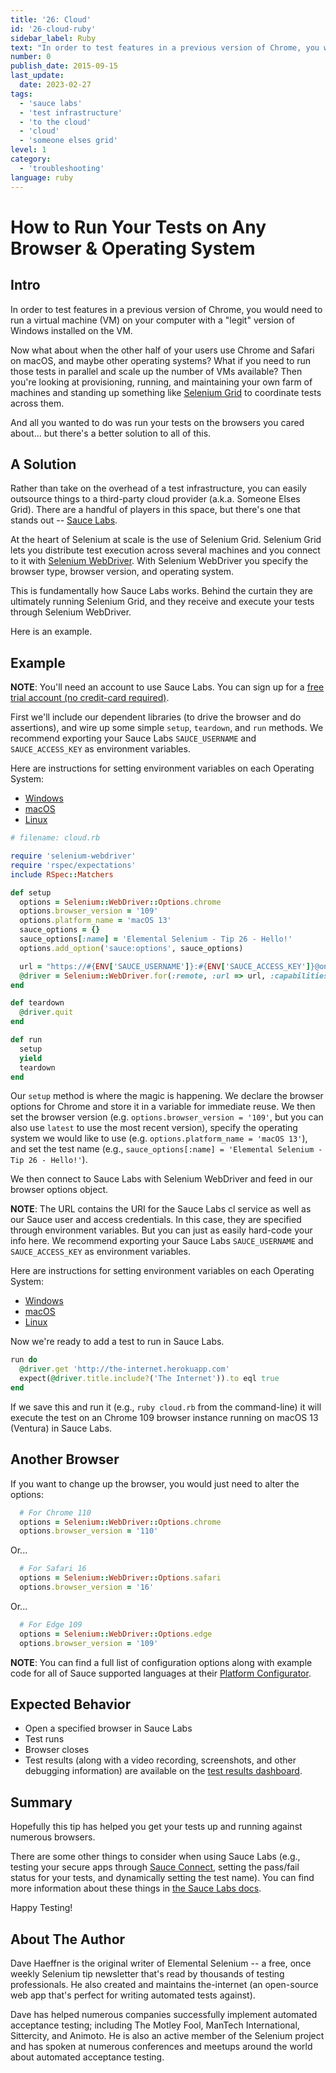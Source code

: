 ```yaml
---
title: '26: Cloud'
id: '26-cloud-ruby'
sidebar_label: Ruby 
text: "In order to test features in a previous version of Chrome, you would need to run a virtual machine (VM) on your computer with a legit version of Windows installed on the VM."
number: 0
publish_date: 2015-09-15
last_update:
  date: 2023-02-27
tags:
  - 'sauce labs'
  - 'test infrastructure'
  - 'to the cloud'
  - 'cloud'
  - 'someone elses grid'
level: 1
category:
  - 'troubleshooting'
language: ruby
---
```


# How to Run Your Tests on Any Browser & Operating System

## Intro

In order to test features in a previous version of Chrome, you would need to run a virtual machine (VM) on your computer with a "legit" version of Windows installed on the VM.

Now what about when the other half of your users use Chrome and Safari on macOS, and maybe other operating systems? What if you need
to run those tests in parallel and scale up the number of VMs available? Then you're looking at provisioning, running, and
maintaining your own farm of machines and standing up something like [Selenium Grid](https://www.selenium.dev/documentation/grid/)
to coordinate tests across them.

And all you wanted to do was run your tests on the browsers you cared about... but there's a better solution to all of this.

## A Solution

Rather than take on the overhead of a test infrastructure, you can easily outsource things to a third-party cloud provider
(a.k.a. Someone Elses Grid). There are a handful of players in this space, but there's one that stands out --
[Sauce Labs](https://saucelabs.com/).

At the heart of Selenium at scale is the use of Selenium Grid. Selenium Grid lets you distribute test execution across
several machines and you connect to it with [Selenium WebDriver](https://www.selenium.dev/documentation/webdriver/).
With Selenium WebDriver you specify the browser type, browser version, and operating system.

This is fundamentally how Sauce Labs works. Behind the curtain they are ultimately running Selenium Grid, and they
receive and execute your tests through Selenium WebDriver.

Here is an example.

## Example


**NOTE**: You'll need an account to use Sauce Labs. You can sign up for a
[free trial account (no credit-card required)](https://saucelabs.com/sign-up).

First we'll include our dependent libraries (to drive the browser and do assertions), and wire up some simple
`setup`, `teardown`, and `run` methods. We recommend exporting your Sauce Labs `SAUCE_USERNAME` and
`SAUCE_ACCESS_KEY` as environment variables.

Here are instructions for setting environment variables on each Operating System:

* [Windows](https://www.architectryan.com/2018/08/31/how-to-change-environment-variables-on-windows-10/)
* [macOS](https://apple.stackexchange.com/questions/106778/how-do-i-set-environment-variables-on-os-x)
* [Linux](https://askubuntu.com/questions/58814/how-do-i-add-environment-variables)

```ruby
# filename: cloud.rb

require 'selenium-webdriver'
require 'rspec/expectations'
include RSpec::Matchers

def setup
  options = Selenium::WebDriver::Options.chrome
  options.browser_version = '109'
  options.platform_name = 'macOS 13'
  sauce_options = {}
  sauce_options[:name] = 'Elemental Selenium - Tip 26 - Hello!'
  options.add_option('sauce:options', sauce_options)

  url = "https://#{ENV['SAUCE_USERNAME']}:#{ENV['SAUCE_ACCESS_KEY']}@ondemand.us-west-1.saucelabs.com:443/wd/hub"
  @driver = Selenium::WebDriver.for(:remote, :url => url, :capabilities => options)
end

def teardown
  @driver.quit
end

def run
  setup
  yield
  teardown
end
```

Our `setup` method is where the magic is happening. We declare the browser options
for Chrome and store it in a variable for immediate reuse. We then set the browser version
(e.g. `options.browser_version = '109'`, but you can also use `latest` to use the most recent
version), specify the operating system we would like to use (e.g. `options.platform_name = 'macOS 13'`),
and set the test name (e.g., `sauce_options[:name] = 'Elemental Selenium - Tip 26 - Hello!'`).

We then connect to Sauce Labs with Selenium WebDriver and feed in our browser options object.

**NOTE**: The URL contains the URI for the Sauce Labs cl service as well as our Sauce user and
access credentials. In this case, they are specified through environment variables. But you can
just as easily hard-code your info here. We recommend exporting your Sauce Labs `SAUCE_USERNAME` and
`SAUCE_ACCESS_KEY` as environment variables.

Here are instructions for setting environment variables on each Operating System:

* [Windows](https://www.architectryan.com/2018/08/31/how-to-change-environment-variables-on-windows-10/)
* [macOS](https://apple.stackexchange.com/questions/106778/how-do-i-set-environment-variables-on-os-x)
* [Linux](https://askubuntu.com/questions/58814/how-do-i-add-environment-variables)

Now we're ready to add a test to run in Sauce Labs.

```ruby
run do
  @driver.get 'http://the-internet.herokuapp.com'
  expect(@driver.title.include?('The Internet')).to eql true
end
```

If we save this and run it (e.g., `ruby cloud.rb` from the command-line) it will execute the test on
an Chrome 109 browser instance running on macOS 13 (Ventura) in Sauce Labs.

## Another Browser

If you want to change up the browser, you would just need to alter the options:

```ruby
  # For Chrome 110
  options = Selenium::WebDriver::Options.chrome
  options.browser_version = '110'
```

Or...

```ruby
  # For Safari 16
  options = Selenium::WebDriver::Options.safari
  options.browser_version = '16'
```

Or...

```ruby
  # For Edge 109
  options = Selenium::WebDriver::Options.edge
  options.browser_version = '109'
```

**NOTE**: You can find a full list of configuration options along with example code for all of Sauce supported
languages at their [Platform Configurator](https://saucelabs.com/products/platform-configurator#/).

## Expected Behavior

- Open a specified browser in Sauce Labs
- Test runs
- Browser closes
- Test results (along with a video recording, screenshots, and other debugging information) are available on the
[test results dashboard](https://docs.saucelabs.com/test-results/viewing-test-results/).

## Summary

Hopefully this tip has helped you get your tests up and running against numerous browsers.

There are some other things to consider when using Sauce Labs (e.g., testing your secure apps through
[Sauce Connect](https://docs.saucelabs.com/secure-connections/sauce-connect/), setting the pass/fail status
for your tests, and dynamically setting the test name). You can find more information about these things
in [the Sauce Labs docs](https://docs.saucelabs.com/).

Happy Testing!

## About The Author

Dave Haeffner is the original writer of Elemental Selenium -- a free, once weekly Selenium tip newsletter that's read by
thousands of testing professionals. He also created and maintains the-internet (an open-source web app that's perfect
for writing automated tests against).

Dave has helped numerous companies successfully implement automated acceptance testing; including The Motley Fool,
ManTech International, Sittercity, and Animoto. He is also an active member of the Selenium project and has spoken at
numerous conferences and meetups around the world about automated acceptance testing.
